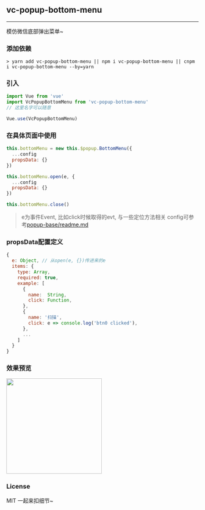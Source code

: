 
## vc-popup-bottom-menu

-----

模仿微信底部弹出菜单~

### 添加依赖

```shell
> yarn add vc-popup-bottom-menu || npm i vc-popup-bottom-menu || cnpm i vc-popup-bottom-menu --by=yarn
```

### 引入

```javascript
import Vue from 'vue'
import VcPopupBottomMenu from 'vc-popup-bottom-menu'
// 这里名字可以随意

Vue.use(VcPopupBottomMenu)
```

### 在具体页面中使用

```javascript
this.bottomMenu = new this.$popup.BottomMenu({
  ...config
  propsData: {}
})

this.bottomMenu.open(e, {
  ...config
  propsData: {}
})

this.bottomMenu.close()
```

> e为事件Event, 比如click时候取得的evt, 与一些定位方法相关
> config可参考[popup-base/readme.md](https://github.com/deepkolos/vc-popup/blob/master/packages/popup-base/readme.md)

### propsData配置定义

```js
{
  e: Object, // 从open(e, {})传进来的e
  items: {
    type: Array,
    required: true,
    example: [
      {
        name:  String,
        click: Function,
      },
      {
        name: '扫描',
        click: e => console.log('btn0 clicked'),
      },
      ...
    ]
  }
}
```

### 效果预览

<div>
  <img src="https://raw.githubusercontent.com/deepkolos/vc-popup/master/static/vc-popup-bottom-menu.gif" width = "250" alt="" style="display:inline-block;"/>
</div>

### License

MIT 一起来扣细节~
